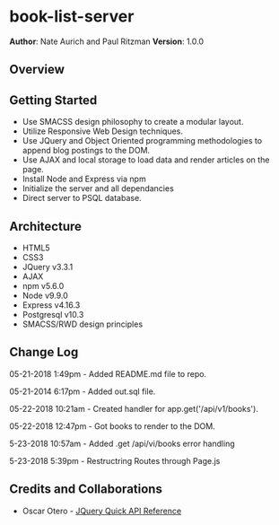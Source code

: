 # book-list-server

**Author**: Nate Aurich and Paul Ritzman
**Version**: 1.0.0

## Overview


## Getting Started
* Use SMACSS design philosophy to create a modular layout.
* Utilize Responsive Web Design techniques.
* Use JQuery and Object Oriented programming methodologies to append blog postings to the DOM.
* Use AJAX and local storage to load data and render articles on the page.
* Install Node and Express via npm
* Initialize the server and all dependancies
* Direct server to PSQL database.

## Architecture
* HTML5
* CSS3
* JQuery v3.3.1
* AJAX
* npm v5.6.0
* Node v9.9.0
* Express v4.16.3
* Postgresql v10.3
* SMACSS/RWD design principles

## Change Log
05-21-2018 1:49pm - Added README.md file to repo.

05-21-2014 6:17pm - Added out.sql file.

05-22-2018 10:21am - Created handler for app.get('/api/v1/books').

05-22-2018 12:47pm - Got books to render to the DOM.

5-23-2018 10:57am - Added .get /api/vi/books error handling

5-23-2018 5:39pm - Restructring Routes through Page.js

## Credits and Collaborations

* Oscar Otero - [JQuery Quick API Reference](https://oscarotero.com/jquery/)